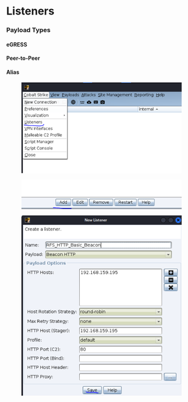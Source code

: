 # Listeners

### Payload Types

#### eGRESS

#### Peer-to-Peer

#### Alias



<figure><img src="../.gitbook/assets/image (1).png" alt=""><figcaption></figcaption></figure>

<figure><img src="../.gitbook/assets/image.png" alt=""><figcaption></figcaption></figure>

<figure><img src="../.gitbook/assets/image (4).png" alt=""><figcaption></figcaption></figure>
